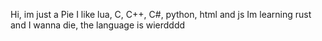 Hi, im just a Pie
I like lua, C, C++, C#, python, html and js
Im learning rust and I wanna die, the language is wierdddd
